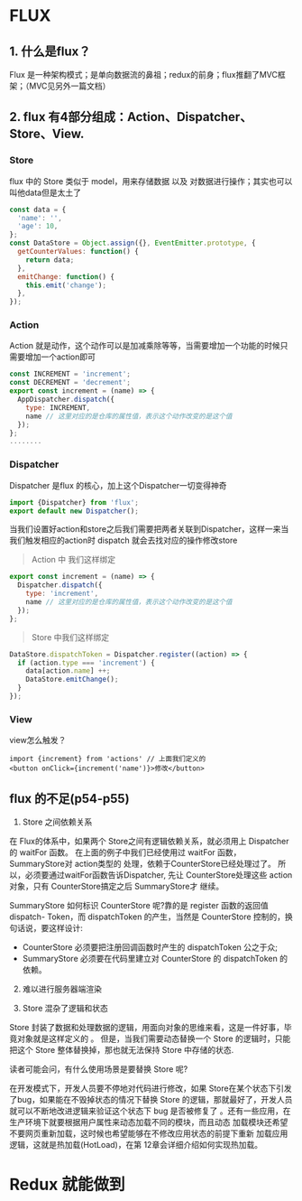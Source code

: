 # FLUX

## 1. 什么是flux？

   Flux 是一种架构模式；是单向数据流的鼻祖；redux的前身；flux推翻了MVC框架；（MVC见另外一篇文档）

## 2. flux 有4部分组成：Action、Dispatcher、Store、View.   

### Store  

flux 中的 Store 类似于 model，用来存储数据 以及 对数据进行操作；其实也可以叫他data但是太土了

```js
const data = {
  'name': '',
  'age': 10,
};
const DataStore = Object.assign({}, EventEmitter.prototype, {
  getCounterValues: function() {
    return data;
  },
  emitChange: function() {
    this.emit('change');
  },
});
```

### Action

Action 就是动作，这个动作可以是加减乘除等等，当需要增加一个功能的时候只需要增加一个action即可

```js
const INCREMENT = 'increment';
const DECREMENT = 'decrement';
export const increment = (name) => {
  AppDispatcher.dispatch({
    type: INCREMENT,
    name // 这里对应的是仓库的属性值，表示这个动作改变的是这个值
  });
};
........

```

### Dispatcher

Dispatcher 是flux 的核心，加上这个Dispatcher一切变得神奇

```js
import {Dispatcher} from 'flux';
export default new Dispatcher();
```

当我们设置好action和store之后我们需要把两者关联到Dispatcher，这样一来当我们触发相应的action时 dispatch 就会去找对应的操作修改store

> Action 	中 我们这样绑定

```js
export const increment = (name) => {
  Dispatcher.dispatch({
    type: 'increment',
    name // 这里对应的是仓库的属性值，表示这个动作改变的是这个值
  });
};
```

> Store 中我们这样绑定

```js
DataStore.dispatchToken = Dispatcher.register((action) => {
  if (action.type === 'increment') {
    data[action.name] ++;
    DataStore.emitChange();
  }
});
```

### View

view怎么触发？

```
import {increment} from 'actions' // 上面我们定义的
<button onClick={increment('name')}>修改</button>
```

## flux 的不足(p54-p55)

1. Store 之间依赖关系

在 Flux的体系中，如果两个 Store之间有逻辑依赖关系，就必须用上 Dispatcher的 waitFor 函数。 在上面的例子中我们已经使用过 waitFor 函数， SummaryStore对 action类型的 处理，依赖于CounterStore已经处理过了。 所以，必须要通过waitFor函数告诉Dispatcher, 先让 CounterStore处理这些 action对象，只有 CounterStore搞定之后 SummaryStore才 继续。

SummaryStore 如何标识 CounterStore 呢?靠的是 register 函数的返回值 dispatch- Token，而 dispatchToken 的产生，当然是 CounterStore 控制的，换句话说，要这样设计:

- CounterStore 必须要把注册回调函数时产生的 dispatchToken 公之于众;
- SummaryStore 必须要在代码里建立对 CounterStore 的 dispatchToken 的依赖。

2. 难以进行服务器端渲染

3. Store 混杂了逻辑和状态

   

Store 封装了数据和处理数据的逻辑，用面向对象的思维来看，这是一件好事，毕竟对象就是这样定义的 。 但是，当我们需要动态替换一个 Store 的逻辑时，只能把这个 Store 整体替换掉，那也就无法保持 Store 中存储的状态.

读者可能会问，有什么使用场景是要替换 Store 呢?

在开发模式下，开发人员要不停地对代码进行修改，如果 Store在某个状态下引发了bug，如果能在不毁掉状态的情况下替换 Store 的逻辑，那就最好了，开发人员就可以不断地改进逻辑来验证这个状态下 bug 是否被修复了 。还有一些应用，在生产环境下就要根据用户属性来动态加载不同的模块，而且动态
加载模块还希望不要网页重新加载，这时候也希望能够在不修改应用状态的前提下重新 加载应用逻辑，这就是热加载(HotLoad)，在第 12章会详细介绍如何实现热加载。

# Redux 就能做到